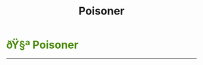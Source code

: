 ﻿---
lang: en-US
title: Poisoner
prev: Illusionist
next: 
---
# <font color="#478800">ðŸ§ª <b>Poisoner</b></font> <Badge text="Trickery" type="tip" vertical="middle"/>
---



